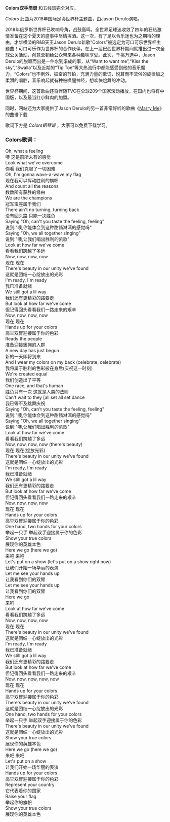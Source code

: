 

**Colors双手简谱** 和五线谱完全对应。

_Colors_ 此曲为2018年国际足协世界杯主题曲，由Jason Derulo演唱。

2018年俄罗斯世界杯已吹响号角，战鼓轰鸣，全世界足球迷收敛了四年的狂热激情准备在这个夏天的盛事中尽情挥洒。这一次，有了足以令乐迷也为之期待的理由，才华横溢的R&B天王Jason
Derulo新歌“Colors”被选定为可口可乐世界杯主题曲！可口可乐作为世界杯的合作伙伴，在上一届巴西世界杯期间就推出过一次全球公关活动，创意营销给公众带来各种趣味享受。此次，千挑万选中，Jason
Derulo的脱颖而出是一件水到渠成的事，从“Want to want me”,“Kiss the sky”,“Swalla”以及近期的“Tip
Toe”等大热流行中都能感受到他的音乐魔力，“Colors”也不例外，振奋的节拍，充满力量的歌词，悦耳而不流俗的旋律加之柔滑的唱腔，音乐响起就有种被唤醒神经，想欢快尬舞的冲动。

世界杯期间，这首歌曲还将伴随TVC在全球209个国家滚动播放，在国内也将有中国版，以及最当红小鲜肉的加盟。

同时，网站还为大家提供了Jason Derulo的另一首非常好听的歌曲《[Marry Me](Music-2939-Marry-Me-EOP教学曲.html
"Marry Me")》的曲谱下载

歌词下方是 _Colors钢琴谱_ ，大家可以免费下载学习。

### Colors歌词：

Oh, what a feeling  
噢 这是前所未有的感觉  
Look what we've overcome  
你看 我们克服了一切困难  
Oh, I'm gonna wave-a-wave my flag  
现在我可以挥动胜利的旗帜  
And count all the reasons  
数数所有获胜的缘由  
We are the champions  
冠军宝座属于我们  
There ain't no turning, turning back  
没有回头路 只能一决胜负  
Saying "Oh, can't you taste the feeling, feeling"  
说到:"噢,你能体会到这种酣畅淋漓的感觉吗"  
Saying "Oh, we all together singing"  
说到:"噢,让我们唱出胜利的凯歌"  
Look at how far we've come  
看看我们跨越了多远  
Now, now, now, now  
现在 现在  
There's beauty in our unity we've found  
这就是团结一心绽放出的光彩  
I'm ready, I'm ready  
我已准备就绪  
We still got a lil way  
我们还有更精彩的路要走  
But look at how far we've come  
但记得回头看看我们一路走来的艰辛  
Now, now, now, now  
现在 现在  
Hands up for your colors  
高举双臂迎接属于你的色彩  
Ready the people  
准备迎接簇拥的人群  
A new day has just begun  
新的一天即将到来  
And I wear my colors on my back (celebrate, celebrate)  
我将属于胜利的色彩披在身后(庆祝这一时刻)  
We're created equal  
我们创造出了平等  
One race, and that's human  
胜负只有一次 这就是人类的法则  
Can't wait to they [all set all set dance  
我已等不及跳舞庆祝  
Saying "Oh, can't you taste the feeling, feeling"  
说到:"噢,你能体会到这种酣畅淋漓的感觉吗"  
Saying "Oh, we all together singing"  
说到:"噢,让我们唱出胜利的凯歌"  
Look at how far we've come  
看看我们跨越了多远  
Now, now, now, now (there's beauty)  
现在 现在(绽放光彩)  
There's beauty in our unity we've found  
这就是团结一心绽放出的光彩  
I'm ready, I'm ready  
我已准备就绪  
We still got a lil way  
我们还有更精彩的路要走  
But look at how far we've come  
但记得回头看看我们一路走来的艰辛  
Now, now, now, now  
现在 现在  
Hands up for your colors  
高举双臂迎接属于你的色彩  
One hand, two hands for your colors  
举起一只手 举起双手迎接属于你的色彩  
Show your true colors  
展现你的英雄本色  
Here we go (here we go)  
来吧 来吧  
Let's put on a show (let's put on a show right now)  
让我们开始一场华丽的表演  
Let me see your hands up  
让我看到你们的双臂  
Let me see your hands up  
让我看到你们的双臂  
Here we go  
来吧  
Look at how far we've come  
看看我们跨越了多远  
Now, now, now, now  
现在 现在  
There's beauty in our unity we've found  
这就是团结一心绽放出的光彩  
I'm ready, I'm ready  
我已准备就绪  
We still got a lil way  
我们还有更精彩的路要走  
But look at how far we've come  
但记得回头看看我们一路走来的艰辛  
Now, now, now, now, now  
现在 现在  
Hands up for your colors  
高举双臂迎接属于你的色彩  
There's beauty in our unity we've found  
这就是团结一心绽放出的光彩  
One hand, two hands for your colors  
举起一只手 举起双手迎接属于你的色彩  
There's beauty in our unity we've found  
这就是团结一心绽放出的光彩  
Show your true colors  
展现你的英雄本色  
Here we go (here we go)  
来吧 来吧  
Let's put on a show  
让我们开始一场华丽的表演  
Hands up for your colors  
高举双臂迎接属于你的色彩  
Represent your country  
它代表着你的国家  
Raise your flag  
举起你的旗帜  
Show your true colors  
展现你的英雄本色

